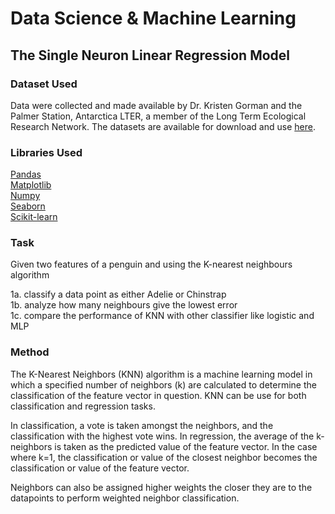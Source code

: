 # Data Science & Machine Learning
## The Single Neuron Linear Regression Model

### Dataset Used
Data were collected and made available by Dr. Kristen Gorman and the Palmer Station, Antarctica LTER, a member of the Long Term Ecological Research Network. The datasets are available for download and use [here](https://www.kaggle.com/datasets/parulpandey/palmer-archipelago-antarctica-penguin-data). 

### Libraries Used
[Pandas](https://pandas.pydata.org/) <br>
[Matplotlib](https://matplotlib.org/) <br>
[Numpy](https://numpy.org/) <br>
[Seaborn](https://seaborn.pydata.org/) <br>
[Scikit-learn](https://scikit-learn.org/) <br>

### Task

Given two features of a penguin and using the K-nearest neighbours algorithm

1a. classify a data point as either Adelie or Chinstrap<br>
1b. analyze how many neighbours give the lowest error<br>
1c. compare the performance of KNN with other classifier like logistic and MLP <br>

### Method

The K-Nearest Neighbors (KNN) algorithm is a machine learning model in which a specified number of neighbors (k) are calculated to determine the classification of the feature vector in question. KNN can be use for both classification and regression tasks. 

In classification, a vote is taken amongst the neighbors, and the classification with the highest vote wins. In regression, the average of the k-neighbors is taken as the predicted value of the feature vector. In the case where k=1, the classification or value of the closest neighbor becomes the classification or value of the feature vector.

Neighbors can also be assigned higher weights the closer they are to the datapoints to perform weighted neighbor classification. 